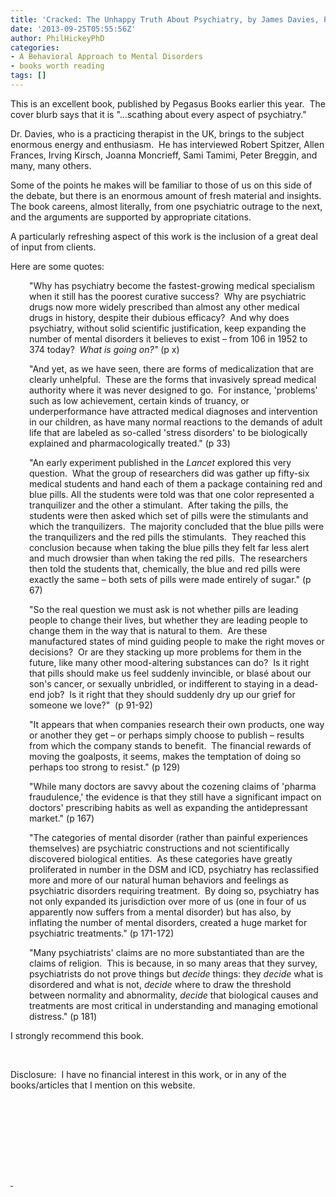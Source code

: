 ```yaml
---
title: 'Cracked: The Unhappy Truth About Psychiatry, by James Davies, PhD: Book Review'
date: '2013-09-25T05:55:56Z'
author: PhilHickeyPhD
categories:
- A Behavioral Approach to Mental Disorders
- books worth reading
tags: []
---
```


This is an excellent book, published by Pegasus Books earlier this year.  The cover blurb says that it is "…scathing about every aspect of psychiatry."

Dr. Davies, who is a practicing therapist in the UK, brings to the subject enormous energy and enthusiasm.  He has interviewed Robert Spitzer, Allen Frances, Irving Kirsch, Joanna Moncrieff, Sami Tamimi, Peter Breggin, and many, many others.

Some of the points he makes will be familiar to those of us on this side of the debate, but there is an enormous amount of fresh material and insights.  The book careens, almost literally, from one psychiatric outrage to the next, and the arguments are supported by appropriate citations.

A particularly refreshing aspect of this work is the inclusion of a great deal of input from clients.

Here are some quotes:
<p style="padding-left: 30px;">"Why has psychiatry become the fastest-growing medical specialism when it still has the poorest curative success?  Why are psychiatric drugs now more widely prescribed than almost any other medical drugs in history, despite their dubious efficacy?  And why does psychiatry, without solid scientific justification, keep expanding the number of mental disorders it believes to exist – from 106 in 1952 to 374 today?  <i>What is going on?"</i> (p x)</p>
<p style="padding-left: 30px;">"And yet, as we have seen, there are forms of medicalization that are clearly unhelpful.  These are the forms that invasively spread medical authority where it was never designed to go.  For instance, 'problems' such as low achievement, certain kinds of truancy, or underperformance have attracted medical diagnoses and intervention in our children, as have many normal reactions to the demands of adult life that are labeled as so-called 'stress disorders' to be biologically explained and pharmacologically treated." (p 33)</p>
<p style="padding-left: 30px;">"An early experiment published in the <i>Lancet</i> explored this very question.  What the group of researchers did was gather up fifty-six medical students and hand each of them a package containing red and blue pills. All the students were told was that one color represented a tranquilizer and the other a stimulant.  After taking the pills, the students were then asked which set of pills were the stimulants and which the tranquilizers.  The majority concluded that the blue pills were the tranquilizers and the red pills the stimulants.  They reached this conclusion because when taking the blue pills they felt far less alert and much drowsier than when taking the red pills.  The researchers then told the students that, chemically, the blue and red pills were exactly the same – both sets of pills were made entirely of sugar." (p 67)</p>
<p style="padding-left: 30px;">"So the real question we must ask is not whether pills are leading people to change their lives, but whether they are leading people to change them in the way that is natural to them.  Are these manufactured states of mind guiding people to make the right moves or decisions?  Or are they stacking up more problems for them in the future, like many other mood-altering substances can do?  Is it right that pills should make us feel suddenly invincible, or blasé about our son's cancer, or sexually unbridled, or indifferent to staying in a dead-end job?  Is it right that they should suddenly dry up our grief for someone we love?"  (p 91-92)</p>
<p style="padding-left: 30px;">"It appears that when companies research their own products, one way or another they get – or perhaps simply choose to publish – results from which the company stands to benefit.  The financial rewards of moving the goalposts, it seems, makes the temptation of doing so perhaps too strong to resist." (p 129)</p>
<p style="padding-left: 30px;">"While many doctors are savvy about the cozening claims of 'pharma fraudulence,' the evidence is that they still have a significant impact on doctors' prescribing habits as well as expanding the antidepressant market." (p 167)</p>
<p style="padding-left: 30px;">"The categories of mental disorder (rather than painful experiences themselves) are psychiatric constructions and not scientifically discovered biological entities.  As these categories have greatly proliferated in number in the DSM and ICD, psychiatry has reclassified more and more of our natural human behaviors and feelings as psychiatric disorders requiring treatment.  By doing so, psychiatry has not only expanded its jurisdiction over more of us (one in four of us apparently now suffers from a mental disorder) but has also, by inflating the number of mental disorders, created a huge market for psychiatric treatments." (p 171-172)</p>
<p style="padding-left: 30px;">"Many psychiatrists' claims are no more substantiated than are the claims of religion.  This is because, in so many areas that they survey, psychiatrists do not prove things but <i>decide</i> things: they <i>decide</i> what is disordered and what is not, <i>decide</i> where to draw the threshold between normality and abnormality, <i>decide</i> that biological causes and treatments are most critical in understanding and managing emotional distress." (p 181)</p>
I strongly recommend this book.

&nbsp;

Disclosure:  I have no financial interest in this work, or in any of the books/articles that I mention on this website.

&nbsp;

&nbsp;

&nbsp;

&nbsp;

<span style="text-decoration: underline;"> </span>